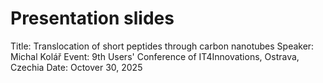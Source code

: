 # Presentation slides

Title: Translocation of short peptides through carbon nanotubes
Speaker: Michal Kolář
Event: 9th Users' Conference of IT4Innovations, Ostrava, Czechia
Date: Octover 30, 2025
